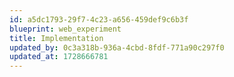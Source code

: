 ```yaml
---
id: a5dc1793-29f7-4c23-a656-459def9c6b3f
blueprint: web_experiment
title: Implementation
updated_by: 0c3a318b-936a-4cbd-8fdf-771a90c297f0
updated_at: 1728666781
---
```

